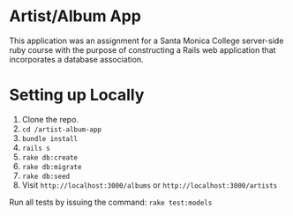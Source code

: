 # Artist/Album App

This application was an assignment for a Santa Monica College server-side ruby course with the purpose of constructing a Rails web application that incorporates a database association.

# Setting up Locally

1. Clone the repo.
2. `cd /artist-album-app`
3. `bundle install`
4. `rails s`
5. `rake db:create`
6. `rake db:migrate`
7. `rake db:seed`
8. Visit `http://localhost:3000/albums`
or `http://localhost:3000/artists`

Run all tests by issuing the command:
`rake test:models`
